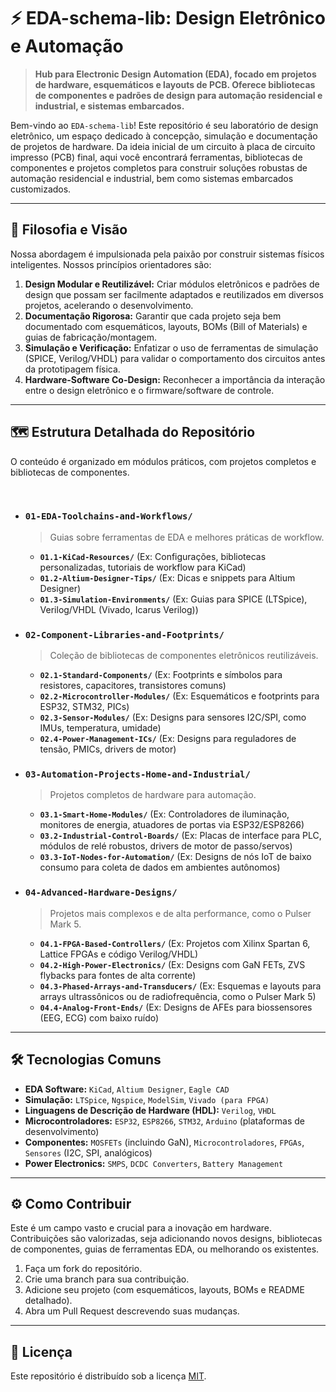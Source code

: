 # ⚡ EDA-schema-lib: Design Eletrônico e Automação

> **Hub para Electronic Design Automation (EDA), focado em projetos de hardware, esquemáticos e layouts de PCB. Oferece bibliotecas de componentes e padrões de design para automação residencial e industrial, e sistemas embarcados.**

Bem-vindo ao `EDA-schema-lib`\! Este repositório é seu laboratório de design eletrônico, um espaço dedicado à concepção, simulação e documentação de projetos de hardware. Da ideia inicial de um circuito à placa de circuito impresso (PCB) final, aqui você encontrará ferramentas, bibliotecas de componentes e projetos completos para construir soluções robustas de automação residencial e industrial, bem como sistemas embarcados customizados.

---

## 🚀 Filosofia e Visão

Nossa abordagem é impulsionada pela paixão por construir sistemas físicos inteligentes. Nossos princípios orientadores são:

1.  **Design Modular e Reutilizável:** Criar módulos eletrônicos e padrões de design que possam ser facilmente adaptados e reutilizados em diversos projetos, acelerando o desenvolvimento.
2.  **Documentação Rigorosa:** Garantir que cada projeto seja bem documentado com esquemáticos, layouts, BOMs (Bill of Materials) e guias de fabricação/montagem.
3.  **Simulação e Verificação:** Enfatizar o uso de ferramentas de simulação (SPICE, Verilog/VHDL) para validar o comportamento dos circuitos antes da prototipagem física.
4.  **Hardware-Software Co-Design:** Reconhecer a importância da interação entre o design eletrônico e o firmware/software de controle.

---

## 🗺️ Estrutura Detalhada do Repositório

O conteúdo é organizado em módulos práticos, com projetos completos e bibliotecas de componentes.

<br>

* ### `01-EDA-Toolchains-and-Workflows/`
    > Guias sobre ferramentas de EDA e melhores práticas de workflow.
    >
    * **`01.1-KiCad-Resources/`** (Ex: Configurações, bibliotecas personalizadas, tutoriais de workflow para KiCad)
    * **`01.2-Altium-Designer-Tips/`** (Ex: Dicas e snippets para Altium Designer)
    * **`01.3-Simulation-Environments/`** (Ex: Guias para SPICE (LTSpice), Verilog/VHDL (Vivado, Icarus Verilog))

* ### `02-Component-Libraries-and-Footprints/`
    > Coleção de bibliotecas de componentes eletrônicos reutilizáveis.
    >
    * **`02.1-Standard-Components/`** (Ex: Footprints e símbolos para resistores, capacitores, transistores comuns)
    * **`02.2-Microcontroller-Modules/`** (Ex: Esquemáticos e footprints para ESP32, STM32, PICs)
    * **`02.3-Sensor-Modules/`** (Ex: Designs para sensores I2C/SPI, como IMUs, temperatura, umidade)
    * **`02.4-Power-Management-ICs/`** (Ex: Designs para reguladores de tensão, PMICs, drivers de motor)

* ### `03-Automation-Projects-Home-and-Industrial/`
    > Projetos completos de hardware para automação.
    >
    * **`03.1-Smart-Home-Modules/`** (Ex: Controladores de iluminação, monitores de energia, atuadores de portas via ESP32/ESP8266)
    * **`03.2-Industrial-Control-Boards/`** (Ex: Placas de interface para PLC, módulos de relé robustos, drivers de motor de passo/servos)
    * **`03.3-IoT-Nodes-for-Automation/`** (Ex: Designs de nós IoT de baixo consumo para coleta de dados em ambientes autônomos)

* ### `04-Advanced-Hardware-Designs/`
    > Projetos mais complexos e de alta performance, como o Pulser Mark 5.
    >
    * **`04.1-FPGA-Based-Controllers/`** (Ex: Projetos com Xilinx Spartan 6, Lattice FPGAs e código Verilog/VHDL)
    * **`04.2-High-Power-Electronics/`** (Ex: Designs com GaN FETs, ZVS flybacks para fontes de alta corrente)
    * **`04.3-Phased-Arrays-and-Transducers/`** (Ex: Esquemas e layouts para arrays ultrassônicos ou de radiofrequência, como o Pulser Mark 5)
    * **`04.4-Analog-Front-Ends/`** (Ex: Designs de AFEs para biossensores (EEG, ECG) com baixo ruído)

---

## 🛠️ Tecnologias Comuns

* **EDA Software:** `KiCad`, `Altium Designer`, `Eagle CAD`
* **Simulação:** `LTSpice`, `Ngspice`, `ModelSim`, `Vivado (para FPGA)`
* **Linguagens de Descrição de Hardware (HDL):** `Verilog`, `VHDL`
* **Microcontroladores:** `ESP32`, `ESP8266`, `STM32`, `Arduino` (plataformas de desenvolvimento)
* **Componentes:** `MOSFETs` (incluindo GaN), `Microcontroladores`, `FPGAs`, `Sensores` (I2C, SPI, analógicos)
* **Power Electronics:** `SMPS`, `DCDC Converters`, `Battery Management`

---

## ⚙️ Como Contribuir

Este é um campo vasto e crucial para a inovação em hardware. Contribuições são valorizadas, seja adicionando novos designs, bibliotecas de componentes, guias de ferramentas EDA, ou melhorando os existentes.

1.  Faça um fork do repositório.
2.  Crie uma branch para sua contribuição.
3.  Adicione seu projeto (com esquemáticos, layouts, BOMs e README detalhado).
4.  Abra um Pull Request descrevendo suas mudanças.

---

## 📜 Licença

Este repositório é distribuído sob a licença [MIT](LICENSE).
